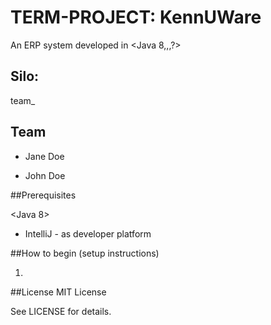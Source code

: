 # TERM-PROJECT: KennUWare

An ERP system developed in <Java 8,,,?> 

## Silo:  
team_


## Team

- Jane Doe

- John Doe


##Prerequisites

<Java 8>

- IntelliJ - as developer platform


##How to begin (setup instructions)

1. 



##License
MIT License

See LICENSE for details.
